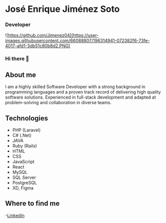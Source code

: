 # José Enrique Jiménez Soto
### Developer 

![https://github.com/Jimenez04](https://user-images.githubusercontent.com/66088807/196314941-072382f6-73fe-4017-afd1-3db51c80b8d2.PNG)

### Hi there 👋

## About me
I am a highly skilled Software Developer with a strong background in programming languages and a proven track record of delivering high quality software solutions. Experienced in full-stack development and adapted at problem-solving and collaboration in diverse teams.

## Technologies
-  PHP (Laravel)
-  C# (.Net)
-  JAVA
-  Ruby (Rails)
-  HTML
-  CSS
-  JavaScript
-  React
-  MySQL
-  SQL Server
-  PostgreSQL
-  XD, Figma

## Where to find me
-[LinkedIn](https://www.linkedin.com/in/jose-enrique-jimenez-soto-2549a8177/)

<!--
**Jimenez04/jimenez04** is a ✨ _special_ ✨ repository because its `README.md` (this file) appears on your GitHub profile.

Here are some ideas to get you started:

- 🔭 I’m currently working on ...
- 🌱 I’m currently learning ...
- 👯 I’m looking to collaborate on ...
- 🤔 I’m looking for help with ...
- 💬 Ask me about ...
- 📫 How to reach me: ...
- 😄 Pronouns: ...
- ⚡ Fun fact: ...
-->
